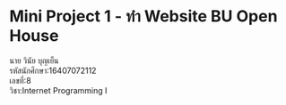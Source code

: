 # Mini Project 1 - ทำ Website BU Open House
นาย วินัย บุญเย็น 
</br>
รหัสนักศึกษา:16407072112 
</br>
เลขที่:8 
</br>
วิชา:Internet Programming I
